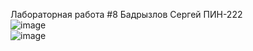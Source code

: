 Лабораторная работа #8 Бадрызлов Сергей ПИН-222  
![image](https://github.com/KyouGOD/Lab8/assets/106447328/5a8d57b6-874e-469c-ab03-c9600dd7f73f)  
![image](https://github.com/KyouGOD/Lab8/assets/106447328/aa008b5d-2473-4d5a-bf7f-6e87418e083c)  
